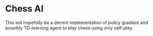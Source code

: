 # Chess AI
This will hopefully be a decent implementation of policy gradient and possibly TD-learning agent to play chess using only self-play.

